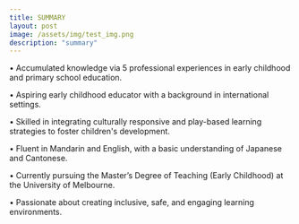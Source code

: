 ```yaml
---
title: SUMMARY
layout: post
image: /assets/img/test_img.png
description: "summary"
---
```


<p style="font-size: 14px; font-family: 'Helvetica Neue', Arial, sans-serif; font-weight: 300; line-height: 20px;">
  
•	Accumulated knowledge via 5 professional experiences in early childhood and primary school education.<br>

•	Aspiring early childhood educator with a background in international settings.<br>

•	Skilled in integrating culturally responsive and play-based learning strategies to foster children's development.<br>

•	Fluent in Mandarin and English, with a basic understanding of Japanese and Cantonese.<br>

•	Currently pursuing the Master’s Degree of Teaching (Early Childhood) at the University of Melbourne.<br>

•	Passionate about creating inclusive, safe, and engaging learning environments.<br>

</p>

